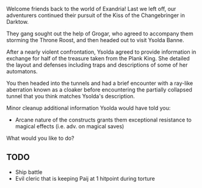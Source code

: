 Welcome friends back to the world of Exandria! Last we left off, our adventurers continued their pursuit of the Kiss of the Changebringer in Darktow.

They gang sought out the help of Grogar, who agreed to accompany them storming the Throne Roost, and then headed out to visit Ysolda Banne.

After a nearly violent confrontation, Ysolda agreed to provide information in exchange for half of the treasure taken from the Plank King. She detailed the layout and defenses including traps and descriptions of some of her automatons.

You then headed into the tunnels and had a brief encounter with a ray-like aberration known as a cloaker before encountering the partially collapsed tunnel that you think matches Ysolda's description.

Minor cleanup additional information Ysolda would have told you:
* Arcane nature of the constructs grants them exceptional resistance to magical effects (i.e. adv. on magical saves)

What would you like to do?

## TODO

* Ship battle
* Evil cleric that is keeping Paij at 1 hitpoint during torture

